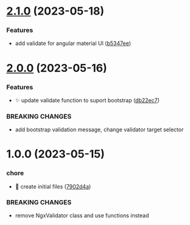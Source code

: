 # [2.1.0](https://github.com/truonghungit/ngx-validator/compare/v2.0.0...v2.1.0) (2023-05-18)


### Features

* add validate for angular material UI ([b5347ee](https://github.com/truonghungit/ngx-validator/commit/b5347ee4189196e95f2558d6cbbb6ee0417a8633))

# [2.0.0](https://github.com/truonghungit/ngx-validator/compare/v1.0.0...v2.0.0) (2023-05-16)


### Features

* :sparkles: update validate function to suport bootstrap ([db22ec7](https://github.com/truonghungit/ngx-validator/commit/db22ec762582f0d2c6eefcb92cd08f79465341ba))


### BREAKING CHANGES

* add bootstrap validation message, change validator target selector

# 1.0.0 (2023-05-15)


### chore

* 🤖 create initial files ([7902d4a](https://github.com/truonghungit/ngx-validator/commit/7902d4ae22b1a5498f51236b8c18623a774ed388))


### BREAKING CHANGES

* remove NgxValidator class and use functions instead
